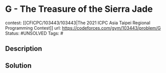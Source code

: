 # G - The Treasure of the Sierra Jade

contest: [[CFICPC/103443/103443|The 2021 ICPC Asia Taipei Regional Programming Contest]]
url: https://codeforces.com/gym/103443/problem/G
Status: #UNSOLVED
Tags: #

## Description

## Solution

